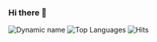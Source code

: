### Hi there 👋

<!--
**diyorbektj/diyorbektj** is a ✨ _special_ ✨ repository because its `README.md` (this file) appears on your GitHub profile.

Here are some ideas to get you started:

- 🔭 I’m currently working on ...
- 🌱 I’m currently learning ...
- 👯 I’m looking to collaborate on ...
- 🤔 I’m looking for help with ...
- 💬 Ask me about ...
- 📫 How to reach me: ...
- 😄 Pronouns: ...
- ⚡ Fun fact: ...
-->
![Dynamic name](https://github-readme-stats.vercel.app/api?username=diyorbektj&show_icons=true&theme=radical)
![Top Languages](https://github-readme-stats.vercel.app/api/top-langs/?username=diyorbektj&layout=compact&theme=radical)
![Hits](https://hits.seeyoufarm.com/api/count/incr/badge.svg?url=https://github.com/diyorbektj/)
